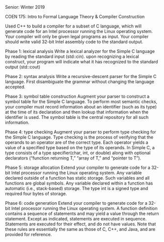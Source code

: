 Senior: Winter 2019

COEN 175: Intro to Formal Language Theory & Compiler Construction

Used C++ to build a compiler for a subset of C language, which will generate code for an Intel processor running the Linux operating system. Your compiler will only be given legal programs as input. Your compiler should write valid 32-bit Intel assembly code to the standard output.

Phase 1: lexical analysis
Write a lexical analyzer for the Simple C language by reading the standard input (std::cin). upon recognizing a lexical construct, your program will indicate what it has recognized to the standard output (std::cout)

Phase 2: syntax analysis
Write a recursive-descent parser for the Simple C language. First disambiguate the grammar without changing the language accepted.

Phase 3: symbol table construction
Augment your parser to construct a symbol table for the Simple C language. To perform most semantic checks, your compiler must record information about an identifier (such as its type) at the time of its declaration and then lookup that information when the identifier is used. The symbol table is the central repository for all such information.

Phase 4: type checking
Augment your parser to perform type checking for the Simple C language. Type checking is the process of verifying that the operands to an operator are of the correct type. Each operator yields a value of a specified type based on the type of its operands. In Simple C, a type consists of a type specifier(char, int, or double) along with optional declarators (“function returning T,” “array of T,” and “pointer to T”). 

Phase 5: storage allocation
Extend your compiler to generate code for a 32-bit Intel processor running the Linux operating system. Any variable declared outside of a function has static storage. Such variables and all functions are global symbols. Any variable declared within a function has automatic (i.e., stack-based) storage. The type int is a signed type and required four bytes of storage.

Phase 6: code generation
Extend your compiler to generate code for a 32-bit Intel processor running the Linux operating system. A function definition contains a sequence of statements and may yield a value through the return statement. Except as indicated, statements are executed in sequence. Statements are executed for their effect, and do not have values. Note that these rules are essentially the same as those of C, C++, and Java, and are provided for reference.

